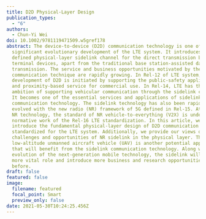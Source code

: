 ```yaml
---
title: D2D Physical-Layer Design
publication_types:
  - "6"
authors:
  - Chun-Yi Wei
doi: 10.1002/9781119471509.w5gref178
abstract: The device‐to‐device (D2D) communication technology is one of the most
  significant evolutionary development of the LTE system. It introduces the new
  defined physical‐layer sidelink channel for the direct transmission between
  terminal devices, apart from the traditional base station‐assisted data
  transmission. The service and business opportunities motivated by the D2D
  communication technique are rapidly growing. In Rel‐12 of LTE system, the
  development of D2D is initiated by supporting the public‐safety application
  and proximity‐based service for commercial use. In Rel‐14, LTE has the
  ambition of supporting vehicular communication through the sidelink channel.
  It becomes one of the essential services and applications of sidelink
  communication technology. The sidelink technology has also been rapidly
  evolved with the new radio (NR) framework of 5G defined in Rel‐15. Atop of 5G
  NR technology, the standard of NR vehicle‐to‐everything (V2X) is under the
  normative work of the Rel‐16 LTE standardization. In this article, we
  introduce the fundamental physical‐layer design of D2D communication
  standardized for the LTE system. Additionally, we provide our views on the
  challenges and opportunities of NR sidelink in the physical layer. The
  low‐altitude unmanned aircraft vehicle (UAV) is another potential application
  that will benefit from the sidelink communication technology. Along with the
  evolution of the next‐generation mobile technology, the sidelink will play a
  more vital role and introduce more business and research opportunities than
  before.
draft: false
featured: false
image:
  filename: featured
  focal_point: Smart
  preview_only: false
date: 2021-05-30T10:24:25.456Z
---
```


